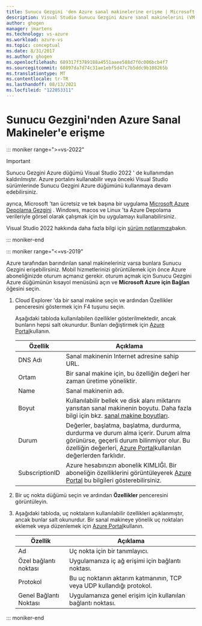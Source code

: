```yaml
---
title: Sunucu Gezgini 'den Azure sanal makinelerine erişme | Microsoft Docs
description: Visual Studio Sunucu Gezgini Azure sanal makinelerini (VM 'Ler) oluşturma ve yönetme hakkında genel bakış alın.
author: ghogen
manager: jmartens
ms.technology: vs-azure
ms.workload: azure-vs
ms.topic: conceptual
ms.date: 8/31/2017
ms.author: ghogen
ms.openlocfilehash: 689317f3789188a4551aaee588d7f0c006bcb4f7
ms.sourcegitcommit: 68897da7d74c31ae1ebf5d47c7b5ddc9b108265b
ms.translationtype: MT
ms.contentlocale: tr-TR
ms.lasthandoff: 08/13/2021
ms.locfileid: "122053311"
---
```

# <a name="accessing-azure-virtual-machines-from-server-explorer"></a>Sunucu Gezgini'nden Azure Sanal Makineler'e erişme

::: moniker range=">=vs-2022"
> [!Important]
> Sunucu Gezgini Azure düğümü Visual Studio 2022 ' de kullanımdan kaldırılmıştır. Azure portalını kullanabilir veya önceki Visual Studio sürümlerinde Sunucu Gezgini Azure düğümünü kullanmaya devam edebilirsiniz.
>
> ayrıca, Microsoft 'tan ücretsiz ve tek başına bir uygulama [Microsoft Azure Depolama Gezgini](/azure/vs-azure-tools-storage-manage-with-storage-explorer) . Windows, macos ve Linux 'ta Azure Depolama verileriyle görsel olarak çalışmak için bu uygulamayı kullanabilirsiniz.
>
> Visual Studio 2022 hakkında daha fazla bilgi için [sürüm notlarımıza](/visualstudio/releases/2022/release-notes-preview/)bakın.

::: moniker-end

::: moniker range="<=vs-2019"

Azure tarafından barındırılan sanal makineleriniz varsa bunlara Sunucu Gezgini erişebilirsiniz. Mobil hizmetlerinizi görüntülemek için önce Azure aboneliğinizde oturum açmanız gerekir. oturum açmak için Sunucu Gezgini Azure düğümünün kısayol menüsünü açın ve **Microsoft Azure için Bağlan** öğesini seçin.

1. Cloud Explorer 'da bir sanal makine seçin ve ardından Özellikler penceresini göstermek için F4 tuşunu seçin.

    Aşağıdaki tabloda kullanılabilen özellikler gösterilmektedir, ancak bunların hepsi salt okunurdur. Bunları değiştirmek için [Azure Portal](https://portal.azure.com)kullanın.

   | Özellik | Açıklama |
   | --- | --- |
   | DNS Adı |Sanal makinenin Internet adresine sahip URL. |
   | Ortam |Bir sanal makine için, bu özelliğin değeri her zaman üretime yöneliktir. |
   | Name |Sanal makinenin adı. |
   | Boyut |Kullanılabilir bellek ve disk alanı miktarını yansıtan sanal makinenin boyutu. Daha fazla bilgi için bkz. [sanal makine boyutları](/azure/cloud-services/cloud-services-sizes-specs). |
   | Durum |Değerler, başlatma, başlatma, durdurma, durdurma ve durum alma içerir. Durum alma görünürse, geçerli durum bilinmiyor olur. Bu özelliğin değerleri, [Azure Portal](https://portal.azure.com)kullanılan değerlerden farklıdır. |
   | SubscriptionID |Azure hesabınızın abonelik KIMLIĞI. Bir aboneliğin özelliklerini görüntüleyerek [Azure Portal](https://portal.azure.com) bu bilgileri gösterebilirsiniz. |
2. Bir uç nokta düğümü seçin ve ardından **Özellikler** penceresini görüntüleyin.
3. Aşağıdaki tabloda, uç noktaların kullanılabilir özellikleri açıklanmıştır, ancak bunlar salt okunurdur. Bir sanal makineye yönelik uç noktaları eklemek veya düzenlemek için [Azure Portal](https://portal.azure.com)kullanın.

   | Özellik | Açıklama |
   | --- | --- |
   | Ad |Uç nokta için bir tanımlayıcı. |
   | Özel bağlantı noktası |Uygulamanıza iç ağ erişimi için bağlantı noktası. |
   | Protokol |Bu uç noktanın aktarım katmanının, TCP veya UDP kullandığı protokol. |
   | Genel Bağlantı Noktası |Uygulamanıza genel erişim için kullanılan bağlantı noktası. |

::: moniker-end